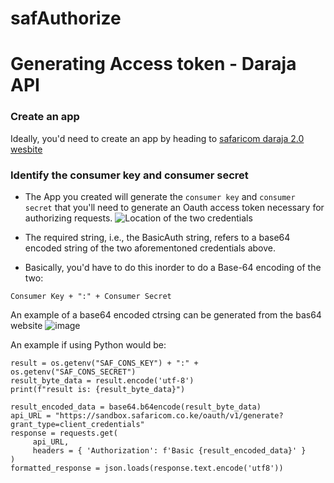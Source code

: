 # safAuthorize

<h1>Generating Access token - Daraja API</h1>

### Create an app
Ideally, you'd need to create an app by heading to [safaricom daraja 2.0 wesbite](https://developer.safaricom.co.ke/MyApps/)

### Identify the consumer key and consumer secret
* The App you created will generate the `consumer key` and `consumer secret` that you'll need to generate an Oauth access token necessary for authorizing requests.
![Location of the two credentials](![image](https://github.com/BaronKimaru/safAuthorize/assets/16536231/b78687ce-e0d9-48bd-82c8-881fc4f46b59))

* The required string, i.e., the BasicAuth string, refers to a base64 encoded string of the two aforementoned credentials above.
  
* Basically, you'd have to do this inorder to do a Base-64 encoding of the two:
```
Consumer Key + ":" + Consumer Secret
```
An example of a base64 encoded ctrsing can be generated from the bas64 website
![image](https://github.com/BaronKimaru/safAuthorize/assets/16536231/3c363279-fa4c-42fd-96d8-b93d23e1f0c5)

An example if using Python would be:
```
result = os.getenv("SAF_CONS_KEY") + ":" + os.getenv("SAF_CONS_SECRET")
result_byte_data = result.encode('utf-8')
print(f"result is: {result_byte_data}")

result_encoded_data = base64.b64encode(result_byte_data)
api_URL = "https://sandbox.safaricom.co.ke/oauth/v1/generate?grant_type=client_credentials"
response = requests.get(
     api_URL,
     headers = { 'Authorization': f'Basic {result_encoded_data}' }
)
formatted_response = json.loads(response.text.encode('utf8'))
```
